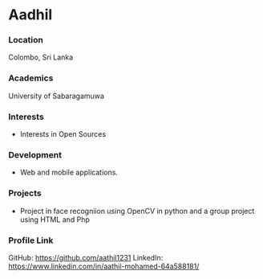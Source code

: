 # Aadhil 

### Location

Colombo, Sri Lanka

### Academics

University of Sabaragamuwa  

### Interests

- Interests  in Open Sources

### Development

- Web and mobile applications.

### Projects

- Project in face recogniion using OpenCV in python and a group project using HTML and Php

### Profile Link

GitHub: https://github.com/aathil1231
LinkedIn: https://www.linkedin.com/in/aathil-mohamed-64a588181/
